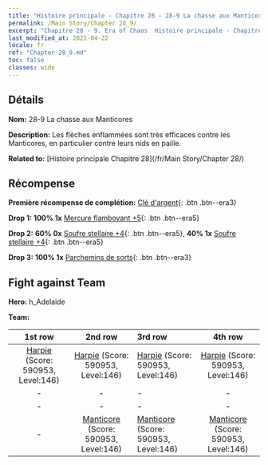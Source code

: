 ```yaml
---
title: "Histoire principale - Chapitre 28 - 28-9 La chasse aux Manticores"
permalink: /Main Story/Chapter 28_9/
excerpt: "Chapitre 28 - 9. Era of Chaos  Histoire principale - Chapitre 28_9. 28-9 La chasse aux Manticores"
last_modified_at: 2021-04-22
locale: fr
ref: "Chapter 28_9.md"
toc: false
classes: wide
---
```


## Détails

 **Nom:** 28-9 La chasse aux Manticores

 **Description:** Les flèches enflammées sont très efficaces contre les Manticores, en particulier contre leurs nids en paille.

 **Related to:** [Histoire principale Chapitre 28](/fr/Main Story/Chapter 28/)

## Récompense

 **Première récompense de complétion:** [Clé d'argent](/ItemsFR/con_693/){: .btn .btn--era3}

 **Drop 1:** **100% 1x** [Mercure flamboyant +5](/ItemsFR/mat_98/){: .btn .btn--era5}

 **Drop 2:** **60% 0x** [Soufre stellaire +4](/ItemsFR/mat_92/){: .btn .btn--era5}, **40% 1x** [Soufre stellaire +4](/ItemsFR/mat_92/){: .btn .btn--era5}

 **Drop 3:** **100% 1x** [Parchemins de sorts](/ItemsFR/con_694/){: .btn .btn--era3}


## Fight against Team
 **Hero:** h_Adelaide

 **Team:**


  | 1st row | 2nd row | 3rd row | 4th row |
  |:----:|:----:|:----|:----:|
  | [Harpie](/fr/units/Harpy/) (Score: 590953, Level:146)  | [Harpie](/fr/units/Harpy/) (Score: 590953, Level:146)  | [Harpie](/fr/units/Harpy/) (Score: 590953, Level:146)  | [Harpie](/fr/units/Harpy/) (Score: 590953, Level:146)  |
  | - | - | - | - |
  | - | - | - | - |
  | - | [Manticore](/fr/units/Manticore/) (Score: 590953, Level:146)  | [Manticore](/fr/units/Manticore/) (Score: 590953, Level:146)  | [Manticore](/fr/units/Manticore/) (Score: 590953, Level:146)  |


